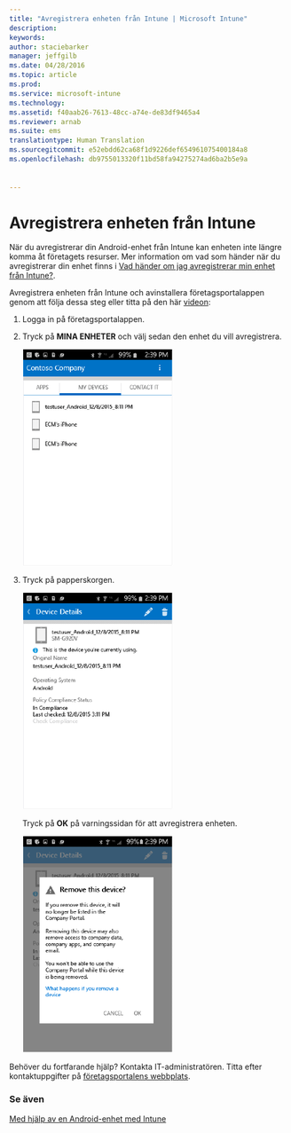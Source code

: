 ```yaml
---
title: "Avregistrera enheten från Intune | Microsoft Intune"
description: 
keywords: 
author: staciebarker
manager: jeffgilb
ms.date: 04/28/2016
ms.topic: article
ms.prod: 
ms.service: microsoft-intune
ms.technology: 
ms.assetid: f40aab26-7613-48cc-a74e-de83df9465a4
ms.reviewer: arnab
ms.suite: ems
translationtype: Human Translation
ms.sourcegitcommit: e52ebdd62ca68f1d9226def654961075400184a8
ms.openlocfilehash: db9755013320f11bd58fa94275274ad6ba2b5e9a


---
```



# Avregistrera enheten från Intune

När du avregistrerar din Android-enhet från Intune kan enheten inte längre komma åt företagets resurser.  Mer information om vad som händer när du avregistrerar din enhet finns i [Vad händer om jag avregistrerar min enhet från Intune?](what-happens-if-you-unenroll-your-device-from-intune-android.md).

Avregistrera enheten från Intune och avinstallera företagsportalappen genom att följa dessa steg eller titta på den här [videon](http://aka.ms/gyq2du):

1.  Logga in på företagsportalappen.

2.  Tryck på **MINA ENHETER** och välj sedan den enhet du vill avregistrera.

    ![android-company-portal-unenroll-choose-device](./media/andr-1-my-devices-choose.png)

3.  Tryck på papperskorgen.

    ![android-company-portal-unenroll-tap-trash](./media/andr-2-tap-trashcan.png)

    Tryck på **OK** på varningssidan för att avregistrera enheten.

    ![android-company-portal-unenroll-warning](./media/andr-3-warning-about-remove.png)

Behöver du fortfarande hjälp? Kontakta IT-administratören. Titta efter kontaktuppgifter på [företagsportalens webbplats](http://portal.manage.microsoft.com).

### Se även
[Med hjälp av en Android-enhet med Intune](using-your-android-device-with-intune.md)


<!--HONumber=Jun16_HO4-->


